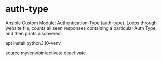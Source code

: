 # auth-type
Ansible Custom Module: Authentication-Type (auth-type).  Loops through website file, counts all seen responses containing a particular Auth Type, and then prints discovered.

apt install python3.10-venv

source myvenv/bin/activate
deactivate